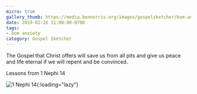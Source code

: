 ```yaml
---
micro: true
gallery_thumb: https://media.bennorris.org/images/gospelsketcher/bom-anxiety-study/1-nephi-14-02.jpg
date: 2019-02-26 11:00:00-0700
tags:
- bom anxiety
category: Gospel Sketcher
---
```


The Gospel that Christ offers will save us from all pits and give us peace and life eternal if we will repent and be convinced.

Lessons from 1 Nephi 14

![1 Nephi 14](https://media.bennorris.org/images/gospelsketcher/bom-anxiety-study/1-nephi-14-02.jpg){:loading="lazy"}